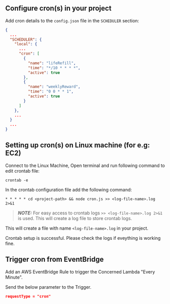 ## Configure cron(s) in your project

Add cron details to the `config.json` file in the `SCHEDULER` section:

```json
{
  ...
  "SCHEDULER": {
    "local": {
      ...
      "cron": [
        {
          "name": "lifeRefill",
          "time": "*/10 * * * *",
          "active": true
        },
        {
          "name": "weeklyReward",
          "time": "0 0 * * 1",
          "active": true
        }
      ]
    },
    ...
  }
  ...
}
```

## Setting up cron(s) on Linux machine (for e.g: EC2)

Connect to the Linux Machine, Open terminal and run following command to edit crontab file:
   
```
crontab -e
```

 In the crontab configuration file add the following command:

```
* * * * * cd <project-path> && node cron.js >> <log-file-name>.log 2>&1
```

> **_NOTE:_** For easy access to crontab logs `>> <log-file-name>.log 2>&1` is used. This will create a log file to store crontab logs.

This will create a file with name `<log-file-name>.log` in your project.

 Crontab setup is successful. Please check the logs if eveything is working fine.


## Trigger cron from EventBridge

Add an AWS EventBridge Rule to trigger the Concerned Lambda "Every Minute".

Send the below parameter to the Trigger.

```json
requestType = "cron"
```
